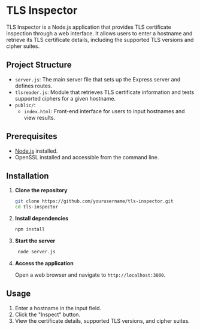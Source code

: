 # TLS Inspector

TLS Inspector is a Node.js application that provides TLS certificate inspection through a web interface. It allows users to enter a hostname and retrieve its TLS certificate details, including the supported TLS versions and cipher suites.

## Project Structure

- `server.js`: The main server file that sets up the Express server and defines routes.
- `tlsreader.js`: Module that retrieves TLS certificate information and tests supported ciphers for a given hostname.
- `public/`:
  - `index.html`: Front-end interface for users to input hostnames and view results.

## Prerequisites

- [Node.js](https://nodejs.org/) installed.
- OpenSSL installed and accessible from the command line.

## Installation

1. **Clone the repository**

   ```bash
   git clone https://github.com/yourusername/tls-inspector.git
   cd tls-inspector
    ```
2. **Install dependencies**

   ```bash
   npm install
   ```
3. **Start the server**

   ```bash
    node server.js
    ```
4. **Access the application**

   Open a web browser and navigate to `http://localhost:3000`.

## Usage

1. Enter a hostname in the input field.
2. Click the "Inspect" button.
3. View the certificate details, supported TLS versions, and cipher suites.


